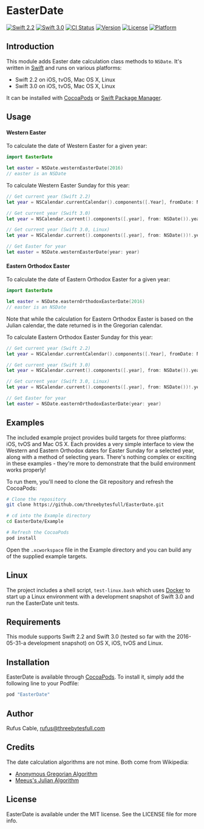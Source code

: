 # EasterDate

[![Swift 2.2](https://img.shields.io/badge/Swift-2.2-orange.svg?style=flat)](https://developer.apple.com/swift/)
[![Swift 3.0](https://img.shields.io/badge/Swift-3.0-orange.svg?style=flat)](https://developer.apple.com/swift/)
[![CI Status](http://img.shields.io/travis/threebytesfull/EasterDate.svg?style=flat)](https://travis-ci.org/threebytesfull/EasterDate)
[![Version](https://img.shields.io/cocoapods/v/EasterDate.svg?style=flat)](http://cocoapods.org/pods/EasterDate)
[![License](https://img.shields.io/cocoapods/l/EasterDate.svg?style=flat)](http://cocoapods.org/pods/EasterDate)
[![Platform](https://img.shields.io/cocoapods/p/EasterDate.svg?style=flat)](http://cocoapods.org/pods/EasterDate)

## Introduction

This module adds Easter date calculation class methods to `NSDate`. It's
written in [Swift](https://swift.org) and runs on various platforms:

* Swift 2.2 on iOS, tvOS, Mac OS X, Linux
* Swift 3.0 on iOS, tvOS, Mac OS X, Linux

It can be installed with [CocoaPods](http://cocoapods.org) or [Swift Package
Manager](https://swift.org/package-manager/).

## Usage

#### Western Easter

To calculate the date of Western Easter for a given year:

```swift
import EasterDate

let easter = NSDate.westernEasterDate(2016)
// easter is an NSDate
```

To calculate Western Easter Sunday for this year:

```swift
// Get current year (Swift 2.2)
let year = NSCalendar.currentCalendar().components([.Year], fromDate: NSDate()).year

// Get current year (Swift 3.0)
let year = NSCalendar.current().components([.year], from: NSDate()).year

// Get current year (Swift 3.0, Linux)
let year = NSCalendar.current().components([.year], from: NSDate())!.year

// Get Easter for year
let easter = NSDate.westernEasterDate(year: year)
```

#### Eastern Orthodox Easter

To calculate the date of Eastern Orthodox Easter for a given year:

```swift
import EasterDate

let easter = NSDate.easternOrthodoxEasterDate(2016)
// easter is an NSDate
```

Note that while the calculation for Eastern Orthodox Easter is based on the
Julian calendar, the date returned is in the Gregorian calendar.

To calculate Eastern Orthodox Easter Sunday for this year:

```swift
// Get current year (Swift 2.2)
let year = NSCalendar.currentCalendar().components([.Year], fromDate: NSDate()).year

// Get current year (Swift 3.0)
let year = NSCalendar.current().components([.year], from: NSDate()).year

// Get current year (Swift 3.0, Linux)
let year = NSCalendar.current().components([.year], from: NSDate())!.year

// Get Easter for year
let easter = NSDate.easternOrthodoxEasterDate(year: year)
```

## Examples

The included example project provides build targets for three platforms: iOS,
tvOS and Mac OS X. Each provides a very simple interface to view the Western
and Eastern Orthodox dates for Easter Sunday for a selected year, along with
a method of selecting years. There's nothing complex or exciting in these
examples - they're more to demonstrate that the build environment works
properly!

To run them, you'll need to clone the Git repository and refresh the CocoaPods:

```bash
# Clone the repository
git clone https://github.com/threebytesfull/EasterDate.git

# cd into the Example directory
cd EasterDate/Example

# Refresh the CocoaPods
pod install
```

Open the `.xcworkspace` file in the Example directory and you can build any of
the supplied example targets.

## Linux

The project includes a shell script, `test-linux.bash` which uses
[Docker](https://www.docker.com) to start up a Linux environment with
a development snapshot of Swift 3.0 and run the EasterDate unit tests.

## Requirements

This module supports Swift 2.2 and Swift 3.0 (tested so far with the
2016-05-31-a development snapshot) on OS X, iOS, tvOS and Linux.

## Installation

EasterDate is available through [CocoaPods](http://cocoapods.org). To install
it, simply add the following line to your Podfile:

```ruby
pod "EasterDate"
```

## Author

Rufus Cable, rufus@threebytesfull.com

## Credits

The date calculation algorithms are not mine. Both come from Wikipedia:

* [Anonymous Gregorian Algorithm](https://en.wikipedia.org/wiki/Computus#Anonymous_Gregorian_algorithm)
* [Meeus's Julian Algorithm](https://en.wikipedia.org/wiki/Computus#Meeus.27_Julian_algorithm)

## License

EasterDate is available under the MIT license. See the LICENSE file for more info.
